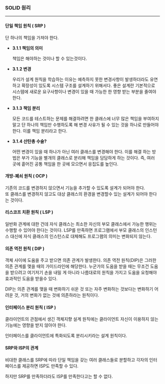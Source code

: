 ### SOLID 원리

---

#### 단일 책임 원칙 ( SRP )

단 하나의 책임을 가져야 한다.

* **3.1.1 책임의 의미**

	책임은 해야하는 것이나 할 수 있는것이다. 

* **3.1.2 변경**

	우리가 설계 원칙을 학습하는 이유는 예측하지 못한 변경사항이 발생하더라도 유연하고 확장성이 있도록 시스템 구조를 설계하기 위해서다. 좋은 설계란 기본적으로 시스템에 새로운 요구사항이나 변경이 있을 때 가능한 한 영향 받는 부분을 줄여야 한다.

* **3.1.3 책임 분리**

	모든 코드를 테스트하는 문제를 해결하려면 한 클래스에 너무 많은 책임을 부여하지 말고 단 하나의 책임만 수행하도록 해 변경 사유가 될 수 있는 것을 하나로 만들어야 한다. 이를 책임 분리라고 한다.
	
* **3.1.4 산탄총 수술?**

	어떤 변경이 있을 때 하나가 아닌 여러 클래스를 변경해야 한다. 이를 해결 하는 방법은 부가 기능을 별개의 클래스로 분리해 책임을 담담하게 하는 것이다. 즉, 여러 곳에 흩어진 공통 책임을 한 곳에 모으면서 응집도를 높인다.
	
#### 개방-폐쇠 원칙 ( OCP )

기존의 코드를 변경하지 않으면서 기능을 추가할 수 있도록 설계가 되어야 한다.  
또 클래스를 변경하지 않고도 대상 클래스의 환경을 변경할수 있는 설계가 되어야 한다는 것이다. 

#### 리스코프 치환 원칙 ( LSP )

일반화 관계에 대한 건데 자식 클래스는 최소한 자신의 부모 클래스에서 가능한 행위는 수행할 수 있어야 한다는 것이다. LSP를 만족하면 프로그램에서 부모 클래스의 인스턴스 대신에 자식 클래스의 인스턴스로 대체해도 프로그램의 의미는 변화되지 않는다. 

#### 의존 역전 원칙 ( DIP )

객체 사이에 도움을 주고 받으면 의존 관계가 발생한다. 의존 역전 원칙(DIP)은 그러한 의존 관계를 맺을 때의 가이드라인에 해당한다. 누군가의 도움을 받을 때는 무조건 도움을 받으려고 여기저기 손을 내밀 게 아니라 나름대로의 원칙을 가지고 도움을 요청해야 효과적인 도움을 받을수 있다.

DIP는 의존 관계를 맺을 때 변화하기 쉬운 것 또는 자주 변화하는 것보다는 변화하기 어려운 것, 거의 변화가 없는 것에 의존하라는 원칙이다.

#### 인터페이스 분리 원칙 ( ISP )

클라이언트의 관점에서 생긴 객체지향 설계 원칙에는 클라이언트 자신이 이용하지 않는 기능에는 영향을 받지 않아야 한다. 

인터페이스를 클라이언트에 특화되도록 분리시키라는 설계 원칙이다.


#### SRP와 ISP의 관계

비대한 클래스를 SRP에 따라 단일 책임을 갖는 여러 클래스들로 분할하고 각자의 인터페이스를 제공하면 ISP도 만족할 수 있다.

하지만 SRP를 만족하더라도 ISP를 만족한다고는 할 수 없다.